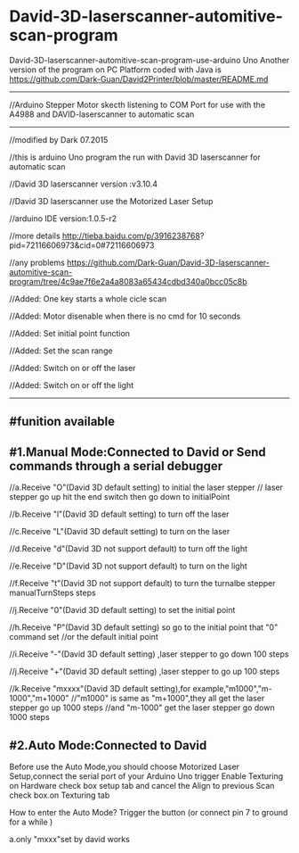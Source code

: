 # David-3D-laserscanner-automitive-scan-program
David-3D-laserscanner-automitive-scan-program-use-arduino Uno
Another version of the program on PC Platform coded with Java is https://github.com/Dark-Guan/David2Printer/blob/master/README.md

----------
//Arduino Stepper Motor skecth listening to COM Port
for use with the A4988 and DAVID-laserscanner to automatic scan

----------
//modified by Dark 07.2015

//this is arduino Uno program the run with David 3D laserscanner for automatic scan

//David 3D laserscanner version :v3.10.4

//David 3D laserscanner use the Motorized Laser Setup

//arduino IDE version:1.0.5-r2

//more details http://tieba.baidu.com/p/3916238768?
pid=72116606973&cid=0#72116606973

//any problems https://github.com/Dark-Guan/David-3D-laserscanner-automitive-scan-program/tree/4c9ae7f6e2a4a8083a65434cdbd340a0bcc05c8b

//Added: One key starts a whole cicle scan

//Added: Motor disenable when there is no cmd for 10 
seconds

//Added: Set initial point function

//Added: Set the scan range

//Added: Switch on or off the laser

//Added: Switch on or off the light

----------
#funition available 
----------
#1.Manual Mode:Connected to David or Send commands through a serial debugger
----------

//a.Receive "O"(David 3D default setting) to initial the laser stepper
//  laser stepper go up hit the end switch then go down to initialPoint

//b.Receive "l"(David 3D default setting) to turn off the laser

//c.Receive "L"(David 3D default setting) to turn on the laser

//d.Receive "d"(David 3D not support default) to turn off the light

//e.Receive "D"(David 3D not support default) to turn on the light

//f.Receive "t"(David 3D not support default) to turn the turnalbe stepper manualTurnSteps steps

//j.Receive "0"(David 3D default setting) to set the initial point 

//h.Receive "P"(David 3D default setting) so go to the initial point that "0" command set 
    //or the default initial point

//i.Receive "-"(David 3D default setting) ,laser stepper to go down 100 steps 

//j.Receive "+"(David 3D default setting) ,laser stepper to go up 100 steps

//k.Receive "mxxxx"(David 3D default setting),for example,"m1000","m-1000","m+1000"
    //"m1000" is same as "m+1000",they all get the laser stepper go up 1000 steps
    //and "m-1000" get the laser stepper go down 1000 steps

#2.Auto Mode:Connected to David 
----------
Before use the Auto Mode,you should choose Motorized Laser Setup,connect the serial port of your Arduino Uno
trigger Enable Texturing on Hardware check box setup tab
and cancel the Align to previous Scan check box.on Texturing tab


How to enter the Auto Mode?
Trigger the button (or connect pin 7 to ground for a while )

a.only "mxxx"set by david works
